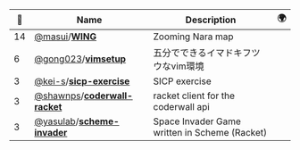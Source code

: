 |:star2: | Name | Description | 🌍|
|---|---|---|---|
|14|[@masui](https://github.com/masui)/[**WING**](https://github.com/masui/WING)|Zooming Nara map||
|6|[@gong023](https://github.com/gong023)/[**vimsetup**](https://github.com/gong023/vimsetup)|五分でできるイマドキフツウなvim環境||
|3|[@kei-s](https://github.com/kei-s)/[**sicp-exercise**](https://github.com/kei-s/sicp-exercise)|SICP exercise||
|3|[@shawnps](https://github.com/shawnps)/[**coderwall-racket**](https://github.com/shawnps/coderwall-racket)|racket client for the coderwall api||
|3|[@yasulab](https://github.com/yasulab)/[**scheme-invader**](https://github.com/yasulab/scheme-invader)|Space Invader Game written in Scheme (Racket)||


